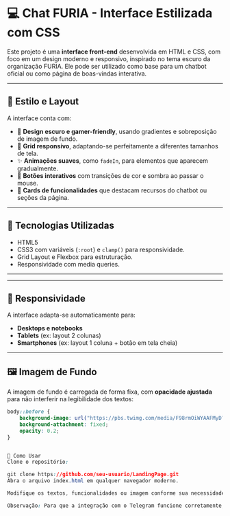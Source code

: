 # 💻 Chat FURIA - Interface Estilizada com CSS

Este projeto é uma **interface front-end** desenvolvida em HTML e CSS, com foco em um design moderno e responsivo, inspirado no tema escuro da organização FURIA. Ele pode ser utilizado como base para um chatbot oficial ou como página de boas-vindas interativa.

---

## 🎨 Estilo e Layout

A interface conta com:

- 🎯 **Design escuro e gamer-friendly**, usando gradientes e sobreposição de imagem de fundo.
- 🧱 **Grid responsivo**, adaptando-se perfeitamente a diferentes tamanhos de tela.
- ✨ **Animações suaves**, como `fadeIn`, para elementos que aparecem gradualmente.
- 🔘 **Botões interativos** com transições de cor e sombra ao passar o mouse.
- 🧩 **Cards de funcionalidades** que destacam recursos do chatbot ou seções da página.

---

## 🧾 Tecnologias Utilizadas

- HTML5
- CSS3 com variáveis (`:root`) e `clamp()` para responsividade.
- Grid Layout e Flexbox para estruturação.
- Responsividade com media queries.

---


---

## 📱 Responsividade

A interface adapta-se automaticamente para:

- **Desktops e notebooks**
- **Tablets** (ex: layout 2 colunas)
- **Smartphones** (ex: layout 1 coluna + botão em tela cheia)

---

## 🖼️ Imagem de Fundo

A imagem de fundo é carregada de forma fixa, com **opacidade ajustada** para não interferir na legibilidade dos textos:

```css
body::before {
    background-image: url("https://pbs.twimg.com/media/F98rmOiWYAAFMyD?format=jpg&name=large");
    background-attachment: fixed;
    opacity: 0.2;
}


🚀 Como Usar
Clone o repositório:

git clone https://github.com/seu-usuario/LandingPage.git
Abra o arquivo index.html em qualquer navegador moderno.

Modifique os textos, funcionalidades ou imagem conforme sua necessidade.

Observação: Para que a integração com o Telegram funcione corretamente, o código do Telegram precisa estar ativo localmente. Certifique-se de rodar a aplicação para visualizar a interação completa.
